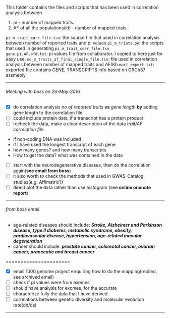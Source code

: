 This folder contains the files and scripts that has been used in correlation analysis between
  1. pi - number of mapped traits.
  2. AF of all the populations/kb - number of mapped triats.

`pi_m_trait_corr_file.tsv`: the source file that used in correlation analysis between number of reported traits and pi values
`pi_m_triats.py`: the scripts that used in generating `pi_m_trait_corr_file.tsv`  
`gene.pi.AF.4fd.txt`: pi values file from collaborator. I copied to here just for easy use.
`no_m_traits_af_final_single_file.tsv`: file used in correlation analysis between number of   mapped traits and AF/Kb
`mart_export.txt`: exported file contains GENE, TRANSCRIPTS info based on GRCh37 assmebly

------------------------------------------
###### Meeting with boss on 26-May-2016
- [x] do correlation analysis *no of reported traits* **vs** *gene length* **by** adding gene length to the correlation file
- [ ] could include protein data, if a transcript has a protein product
- [ ] recheck the data, make a clear description of the data *trait/AF correlation file*:
- if non-coding DNA was included
- if I have used the longest transcript of each gene  
- how many genes? and how many transcripts  
- How to get the data? what was contained in the data    
- [ ] start with the neurodegenerative diseases, then do the correlation again(**see email from boss**)
- [ ] it also worth to check the methods that used in GWAS-Catalog studies(e.g. Affimatrix?)
- [ ] direct plot the data rather than use histogram (see **online onenote report**)

-----------------------------------------
###### from boss email
- age-related diseases should include: ***Stroke, Alzheimer and Parkinson disease, type II diabetes, metabolic syndrome, obesity, cardiovascular disease, hypertension, age-related macular degeneration***
- cancer should include: ***prostate cancer, colorectal cancer, ovarian cancer, pranceatic and breast cancer***

======================
- [x] email 1000 genome project enquiring how to do the mapping(replied, see archived email)
- [ ] check if pi values were from exomes
- [ ] should have analysis for exomes, for the accurate
- [ ] characterize fully the data that I have derived
- [ ] correlations between genetic diversity and molecular evolution rate(dn/ds)

--------

